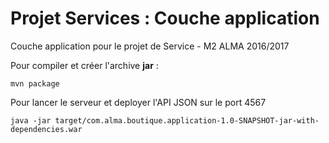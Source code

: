 Projet Services : Couche application
====================================

Couche application pour le projet de Service - M2 ALMA 2016/2017

Pour compiler et créer l'archive **jar** :
```
mvn package
```

Pour lancer le serveur et deployer l'API JSON sur le port 4567
```
java -jar target/com.alma.boutique.application-1.0-SNAPSHOT-jar-with-dependencies.war
```
